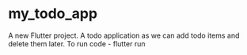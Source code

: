 # my_todo_app

A new Flutter project. A todo application as we can add todo items and delete them later.
To run code - flutter run
